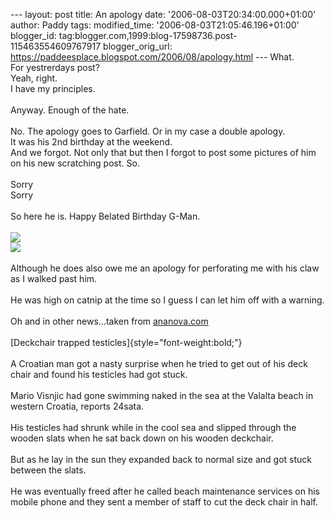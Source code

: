 \-\-- layout: post title: An apology date:
\'2006-08-03T20:34:00.000+01:00\' author: Paddy tags: modified\_time:
\'2006-08-03T21:05:46.196+01:00\' blogger\_id:
tag:blogger.com,1999:blog-17598736.post-115463554609767917
blogger\_orig\_url:
https://paddeesplace.blogspot.com/2006/08/apology.html \-\-- What.\
For yestrerdays post?\
Yeah, right.\
I have my principles.\
\
Anyway. Enough of the hate.\
\
No. The apology goes to Garfield. Or in my case a double apology.\
It was his 2nd birthday at the weekend.\
And we forgot. Not only that but then I forgot to post some pictures of
him on his new scratching post. So.\
\
Sorry\
Sorry\
\
So here he is. Happy Belated Birthday G-Man.\
\
[![](https://photos1.blogger.com/blogger/7081/1699/320/Garfield%20post.jpg)](https://photos1.blogger.com/blogger/7081/1699/1600/Garfield%20post.jpg)\
[![](https://photos1.blogger.com/blogger/7081/1699/320/Garfield%20post%203.jpg)](https://photos1.blogger.com/blogger/7081/1699/1600/Garfield%20post%203.jpg)\
\
Although he does also owe me an apology for perforating me with his claw
as I walked past him.\
\
He was high on catnip at the time so I guess I can let him off with a
warning.\
\
Oh and in other news\...taken from
[ananova.com](https://www.ananova.com/news/story/sm_1937986.html?menu=)\
\
[Deckchair trapped testicles]{style="font-weight:bold;"}\
\
A Croatian man got a nasty surprise when he tried to get out of his deck
chair and found his testicles had got stuck.\
\
Mario Visnjic had gone swimming naked in the sea at the Valalta beach in
western Croatia, reports 24sata.\
\
His testicles had shrunk while in the cool sea and slipped through the
wooden slats when he sat back down on his wooden deckchair.\
\
But as he lay in the sun they expanded back to normal size and got stuck
between the slats.\
\
He was eventually freed after he called beach maintenance services on
his mobile phone and they sent a member of staff to cut the deck chair
in half.
